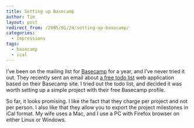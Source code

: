 ```yaml
---
title: Setting up Basecamp
author: Tim
layout: post
redirect_from: /2005/01/24/setting-up-basecamp/
categories:
  - Impressions
tags:
  - basecamp
  - ical
---
```

I&#8217;ve been on the mailing list for [Basecamp][1] for a year, and I&#8217;ve never tried it out. They recently sent an email about [a free todo list][2] web application based on their Basecamp site. I tried out the todo list, and decided it was worth setting up a simple project with their free Basecamp profile.

So far, it looks promising. I like the fact that they charge per project and not per person. I also like that they allow you to export the project milestones in iCal format. My wife uses a Mac, and I use a PC with Firefox browser on either Linux or Windows.

 [1]: http://www.basecamphq.com
 [2]: http://www.tadalist.com
